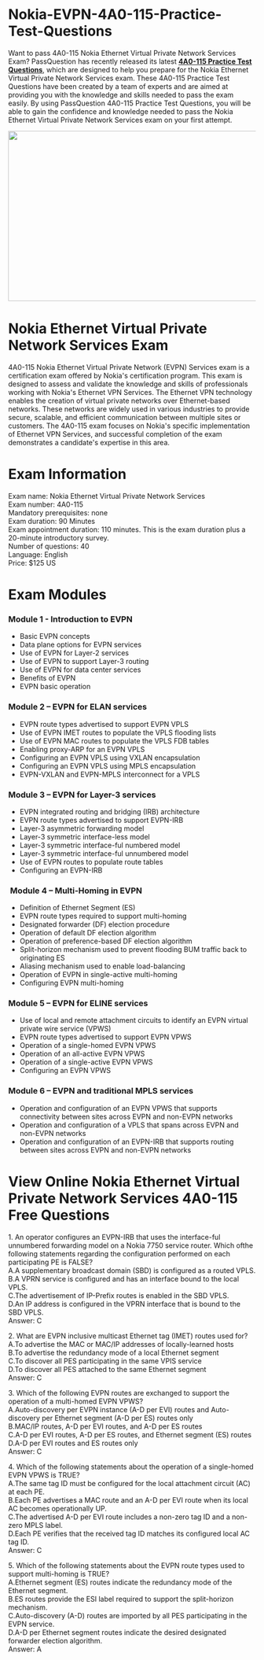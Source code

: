 # Nokia-EVPN-4A0-115-Practice-Test-Questions
<p>Want to pass 4A0-115 Nokia Ethernet Virtual Private Network Services Exam? PassQuestion has recently released its latest <strong><a href="https://www.passquestion.com/4a0-115.html">4A0-115 Practice Test Questions</a></strong>, which are designed to help you prepare for the Nokia Ethernet Virtual Private Network Services exam. These 4A0-115 Practice Test Questions have been created by a team of experts and are aimed at providing you with the knowledge and skills needed to pass the exam easily. By using PassQuestion 4A0-115 Practice Test Questions, you will be able to gain the confidence and knowledge needed to pass the Nokia Ethernet Virtual Private Network Services exam on your first attempt.&nbsp;</p>

<p><img alt="" src="https://www.passquestion.com/uploads/pqcom/images/20230803/39a4eaaf9689bebd047afabaa0b03b2c.png" style="height:346px; width:618px" /></p>

<h1>Nokia Ethernet Virtual Private Network Services Exam</h1>

<p>4A0-115 Nokia Ethernet Virtual Private Network (EVPN) Services exam is a certification exam offered by Nokia&#39;s certification program. This exam is designed to assess and validate the knowledge and skills of professionals working with Nokia&#39;s Ethernet VPN Services. The Ethernet VPN technology enables the creation of virtual private networks over Ethernet-based networks. These networks are widely used in various industries to provide secure, scalable, and efficient communication between multiple sites or customers. The 4A0-115 exam focuses on Nokia&#39;s specific implementation of Ethernet VPN Services, and successful completion of the exam demonstrates a candidate&#39;s expertise in this area.</p>

<h1>Exam Information</h1>

<p>Exam name: Nokia Ethernet Virtual Private Network Services&nbsp;<br />
Exam number: 4A0-115<br />
Mandatory prerequisites: none<br />
Exam duration: 90 Minutes<br />
Exam appointment duration: 110 minutes. This is the exam duration plus a 20-minute introductory survey.<br />
Number of questions: 40<br />
Language: English<br />
Price: $125 US</p>

<h1>Exam Modules</h1>

<h3>Module 1 - Introduction to EVPN</h3>

<ul>
	<li>Basic EVPN concepts</li>
	<li>Data plane options for EVPN services</li>
	<li>Use of EVPN for Layer-2 services</li>
	<li>Use of EVPN to support Layer-3 routing</li>
	<li>Use of EVPN for data center services</li>
	<li>Benefits of EVPN</li>
	<li>EVPN basic operation</li>
</ul>

<h3>Module 2 &ndash; EVPN for ELAN services</h3>

<ul>
	<li>EVPN route types advertised to support EVPN VPLS</li>
	<li>Use of EVPN IMET routes to populate the VPLS flooding lists</li>
	<li>Use of EVPN MAC routes to populate the VPLS FDB tables</li>
	<li>Enabling proxy-ARP for an EVPN VPLS</li>
	<li>Configuring an EVPN VPLS using VXLAN encapsulation</li>
	<li>Configuring an EVPN VPLS using MPLS encapsulation</li>
	<li>EVPN-VXLAN and EVPN-MPLS interconnect for a VPLS</li>
</ul>

<h3>Module 3 &ndash; EVPN for Layer-3 services</h3>

<ul>
	<li>EVPN integrated routing and bridging (IRB) architecture</li>
	<li>EVPN route types advertised to support EVPN-IRB</li>
	<li>Layer-3 asymmetric forwarding model</li>
	<li>Layer-3 symmetric interface-less model</li>
	<li>Layer-3 symmetric interface-ful numbered model</li>
	<li>Layer-3 symmetric interface-ful unnumbered model</li>
	<li>Use of EVPN routes to populate route tables</li>
	<li>Configuring an EVPN-IRB</li>
</ul>

<h3>&nbsp;Module 4 &ndash; Multi-Homing in EVPN</h3>

<ul>
	<li>Definition of Ethernet Segment (ES)</li>
	<li>EVPN route types required to support multi-homing</li>
	<li>Designated forwarder (DF) election procedure</li>
	<li>Operation of default DF election algorithm</li>
	<li>Operation of preference-based DF election algorithm</li>
	<li>Split-horizon mechanism used to prevent flooding BUM traffic back to originating ES</li>
	<li>Aliasing mechanism used to enable load-balancing</li>
	<li>Operation of EVPN in single-active multi-homing</li>
	<li>Configuring EVPN multi-homing</li>
</ul>

<h3>Module 5 &ndash; EVPN for ELINE services</h3>

<ul>
	<li>Use of local and remote attachment circuits to identify an EVPN virtual private wire service (VPWS)</li>
	<li>EVPN route types advertised to support EVPN VPWS</li>
	<li>Operation of a single-homed EVPN VPWS</li>
	<li>Operation of an all-active EVPN VPWS</li>
	<li>Operation of a single-active EVPN VPWS</li>
	<li>Configuring an EVPN VPWS</li>
</ul>

<h3>Module 6 &ndash; EVPN and traditional MPLS services</h3>

<ul>
	<li>Operation and configuration of an EVPN VPWS that supports connectivity between sites across EVPN and non-EVPN networks</li>
	<li>Operation and configuration of a VPLS that spans across EVPN and non-EVPN networks</li>
	<li>Operation and configuration of an EVPN-IRB that supports routing between sites across EVPN and non-EVPN networks</li>
</ul>

<h1>View Online Nokia Ethernet Virtual Private Network Services 4A0-115 Free Questions</h1>

<p>1. An operator configures an EVPN-IRB that uses the interface-ful unnumbered forwarding model on a Nokia 7750 service router. Which ofthe following statements regarding the configuration performed on each participating PE is FALSE?<br />
A.A supplementary broadcast domain (SBD) is configured as a routed VPLS.<br />
B.A VPRN service is configured and has an interface bound to the local VPLS.<br />
C.The advertisement of IP-Prefix routes is enabled in the SBD VPLS.<br />
D.An IP address is configured in the VPRN interface that is bound to the SBD VPLS.<br />
Answer: C</p>

<p>2. What are EVPN inclusive multicast Ethernet tag (IMET) routes used for?<br />
A.To advertise the MAC or MAC/IP addresses of locally-learned hosts<br />
B.To advertise the redundancy mode of a local Ethernet segment<br />
C.To discover all PES participating in the same VPIS service<br />
D.To discover all PES attached to the same Ethernet segment<br />
Answer: C</p>

<p>3. Which of the following EVPN routes are exchanged to support the operation of a multi-homed EVPN VPWS?<br />
A.Auto-discovery per EVPN instance (A-D per EVI) routes and Auto-discovery per Ethernet segment (A-D per ES) routes only<br />
B.MAC/IP routes, A-D per EVI routes, and A-D per ES routes<br />
C.A-D per EVI routes, A-D per ES routes, and Ethernet segment (ES) routes<br />
D.A-D per EVI routes and ES routes only<br />
Answer: C</p>

<p>4. Which of the following statements about the operation of a single-homed EVPN VPWS is TRUE?<br />
A.The same tag ID must be configured for the local attachment circuit (AC) at each PE.<br />
B.Each PE advertises a MAC route and an A-D per EVI route when its local AC becomes operationally UP.<br />
C.The advertised A-D per EVI route includes a non-zero tag ID and a non-zero MPLS label.<br />
D.Each PE verifies that the received tag ID matches its configured local AC tag ID.<br />
Answer: C</p>

<p>5. Which of the following statements about the EVPN route types used to support multi-homing is TRUE?<br />
A.Ethernet segment (ES) routes indicate the redundancy mode of the Ethernet segment.<br />
B.ES routes provide the ESI label required to support the split-horizon mechanism.<br />
C.Auto-discovery (A-D) routes are imported by all PES participating in the EVPN service.<br />
D.A-D per Ethernet segment routes indicate the desired designated forwarder election algorithm.<br />
Answer: A</p>
